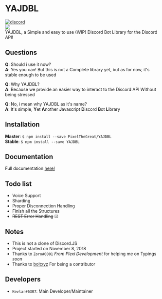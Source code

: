 # YAJDBL
<a href="https://discordapp.com/invite/HKV8qaz"><img src="https://discordapp.com/api/guilds/515532750279933954/embed.png" alt="discord" /></a>  
<a href="https://nodei.co/npm/yajdbl/"><img src="https://nodei.co/npm/yajdbl.png?downloads=true&downloadRank=true&stars=true"></a>  
YAJDBL, a Simple and easy to use (WIP) Discord Bot Library for the Discord API!

## Questions
**Q**: Should i use it now?  
**A**: Yes you can! But this is not a Complete library yet, but as for now, it's stable enough to be used

**Q**: Why YAJDBL?  
**A**: Because we provide an easier way to interact to the Discord API Without being stressed  

**Q**: No, i mean why YAJDBL as it's name?  
**A**: It's simple, **Y**et **A**nother **J**avascript **D**iscord **B**ot **L**ibrary 

## Installation
**Master**: `$ npm install --save PixelTheGreat/YAJDBL`  
**Stable**: `$ npm install --save YAJDBL`

## Documentation
Full documentation [here!](https://pixelthegreat.github.io/YAJDBL/)

## Todo list  
- Voice Support  
- Sharding  
- Proper Disconnection Handling  
- Finish all the Structures  
- ~~REST Error Handling~~ ☑

## Notes
- This is not a clone of Discord.JS  
- Project started on November 8, 2018  
- Thanks to `Zoro#0001` *From Plexi Development* for helping me on Typings *soon*  
- Thanks to [boltxyz](https://github.com/boltxyz) For being a contributor

## Developers
- `Kevlar#6307`: Main Developer/Maintainer  
